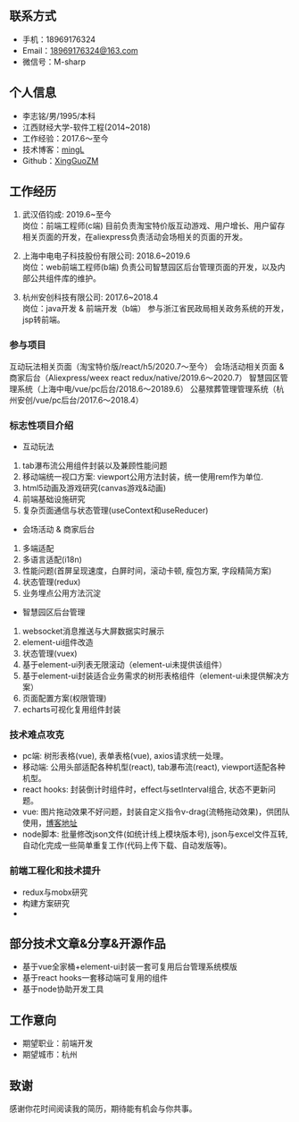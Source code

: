 
联系方式
---
- 手机：18969176324
- Email：18969176324@163.com
- 微信号：M-sharp

个人信息
---
- 李志铭/男/1995/本科
- 江西财经大学-软件工程(2014~2018)
- 工作经验：2017.6～至今
- 技术博客：[mingL](https://www.cnblogs.com/xingguozhiming/)
- Github：[XingGuoZM](https://github.com/XingGuoZM)

工作经历
---
1. 武汉佰钧成: 2019.6~至今  
  岗位：前端工程师(c端)
  目前负责淘宝特价版互动游戏、用户增长、用户留存相关页面的开发，在aliexpress负责活动会场相关的页面的开发。

2. 上海中电电子科技股份有限公司: 2018.6~2019.6  
  岗位：web前端工程师(b端)
  负责公司智慧园区后台管理页面的开发，以及内部公共组件库的维护。

3. 杭州安创科技有限公司: 2017.6~2018.4  
  岗位：java开发 & 前端开发（b端） 
  参与浙江省民政局相关政务系统的开发，jsp转前端。

### 参与项目
互动玩法相关页面（淘宝特价版/react/h5/2020.7～至今）
会场活动相关页面 & 商家后台（Aliexpress/weex react redux/native/2019.6～2020.7）
智慧园区管理系统（上海中电/vue/pc后台/2018.6～20189.6）
公墓殡葬管理管理系统（杭州安创/vue/pc后台/2017.6～2018.4）

### 标志性项目介绍
- 互动玩法  
1. tab瀑布流公用组件封装以及兼顾性能问题
2. 移动端统一视口方案: viewport公用方法封装，统一使用rem作为单位.
3. html5动画及游戏研究(canvas游戏&动画)
4. 前端基础设施研究
5. 复杂页面通信与状态管理(useContext和useReducer)

- 会场活动 & 商家后台  
1. 多端适配
2. 多语言适配(i18n)
3. 性能问题(首屏呈现速度，白屏时间，滚动卡顿, 瘦包方案, 字段精简方案)
4. 状态管理(redux)
5. 业务埋点公用方法沉淀

- 智慧园区后台管理  
1. websocket消息推送与大屏数据实时展示
2. element-ui组件改造
3. 状态管理(vuex)
4. 基于element-ui列表无限滚动（element-ui未提供该组件）
5. 基于element-ui封装适合业务需求的树形表格组件（element-ui未提供解决方案）
6. 页面配置方案(权限管理)
7. echarts可视化复用组件封装

### 技术难点攻克  
  - pc端: 树形表格(vue), 表单表格(vue), axios请求统一处理。
  - 移动端: 公用头部适配各种机型(react), tab瀑布流(react), viewport适配各种机型。
  - react hooks: 封装倒计时组件时，effect与setInterval组合, 状态不更新问题。
  - vue: 图片拖动效果不好问题，封装自定义指令v-drag(流畅拖动效果)，供团队使用，[博客地址](https://www.cnblogs.com/xingguozhiming/p/10211483.html)
  - node脚本: 批量修改json文件(如统计线上模块版本号), json与excel文件互转, 自动化完成一些简单重复工作(代码上传下载、自动发版等)。

### 前端工程化和技术提升
  - redux与mobx研究
  - 构建方案研究
  - 

部分技术文章&分享&开源作品
---
- 基于vue全家桶+element-ui封装一套可复用后台管理系统模版
- 基于react hooks一套移动端可复用的组件
- 基于node协助开发工具

工作意向
---

- 期望职业：前端开发
- 期望城市：杭州

致谢
---
感谢你花时间阅读我的简历，期待能有机会与你共事。
